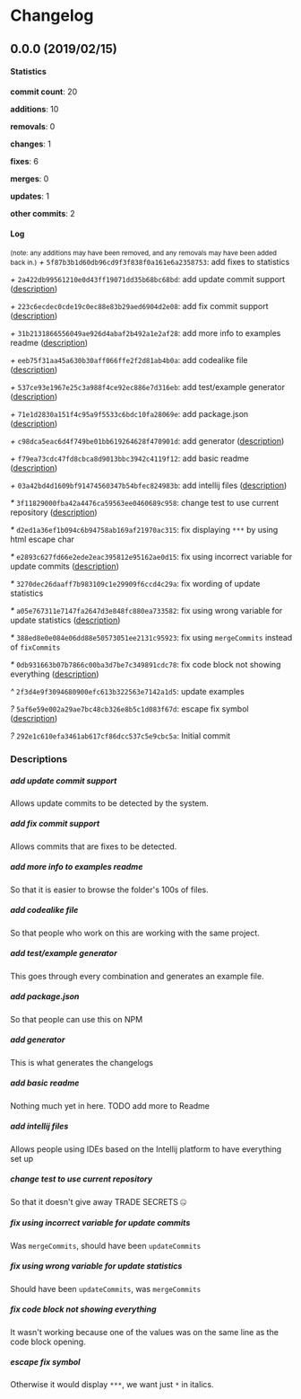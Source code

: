 # Changelog
## 0.0.0 (2019/02/15)
#### Statistics
**commit count**: 20

**additions**: 10

**removals**: 0

**changes**: 1

**fixes**: 6

**merges**: 0

**updates**: 1

**other commits**: 2

#### Log
<small>(note: any additions may have been removed, and any removals may have been added back in.)</small>
*+* `5f87b3b1d60db96cd9f3f838f0a161e6a2358753`: add fixes to statistics

*+* `2a422db99561210e0d43ff19071dd35b68bc68bd`: add update commit support ([description](#add-update-commit-support-23))

*+* `223c6ecdec0cde19c0ec88e83b29aed6904d2e08`: add fix commit support ([description](#add-fix-commit-support-23))

*+* `31b2131866556049ae926d4abaf2b492a1e2af28`: add more info to examples readme ([description](#add-more-info-to-examples-readme-23))

*+* `eeb75f31aa45a630b30aff066ffe2f2d81ab4b0a`: add codealike file ([description](#add-codealike-file-23))

*+* `537ce93e1967e25c3a988f4ce92ec886e7d316eb`: add test/example generator ([description](#add-testexample-generator-23))

*+* `71e1d2830a151f4c95a9f5533c6bdc10fa28069e`: add package.json ([description](#add-packagejson-23))

*+* `c98dca5eac6d4f749be01bb619264628f470901d`: add generator ([description](#add-generator-23))

*+* `f79ea73cdc47fd8cbca8d9013bbc3942c4119f12`: add basic readme ([description](#add-basic-readme-23))

*+* `03a42bd4d1609bf91474560347b54bfec824983b`: add intellij files ([description](#add-intellij-files-23))

*&ast;* `3f11829000fba42a4476ca59563ee0460689c958`: change test to use current repository ([description](#change-test-to-use-current-repository-23))

*&ast;* `d2ed1a36ef1b094c6b94758ab169af21970ac315`: fix displaying `***` by using html escape char

*&ast;* `e2893c627fd66e2ede2eac395812e95162ae0d15`: fix using incorrect variable for update commits ([description](#fix-using-incorrect-variable-for-update-commits-23))

*&ast;* `3270dec26daaff7b983109c1e29909f6ccd4c29a`: fix wording of update statistics

*&ast;* `a05e767311e7147fa2647d3e848fc880ea733582`: fix using wrong variable for update statistics ([description](#fix-using-wrong-variable-for-update-statistics-23))

*&ast;* `388ed8e0e084e06dd88e50573051ee2131c95923`: fix using `mergeCommits` instead of `fixCommits`

*&ast;* `0db931663b07b7866c00ba3d7be7c349891cdc78`: fix code block not showing everything ([description](#fix-code-block-not-showing-everything-23))

*^* `2f3d4e9f3094680900efc613b322563e7142a1d5`: update examples

*?* `5af6e59e002a29ae7bc48cb326e8b5c1d083f67d`: escape fix symbol ([description](#escape-fix-symbol-23))

*?* `292e1c610efa3461ab617cf86dcc537c5e9cbc5a`: Initial commit

### Descriptions
##### add update commit support
Allows update commits to be detected by the system.
##### add fix commit support
Allows commits that are fixes to be detected.
##### add more info to examples readme
So that it is easier to browse the folder's 100s of files.
##### add codealike file
So that people who work on this are working with the same project.
##### add test/example generator
This goes through every combination and generates an example file.
##### add package.json
So that people can use this on NPM
##### add generator
This is what generates the changelogs
##### add basic readme
Nothing much yet in here. TODO add more to Readme
##### add intellij files
Allows people using IDEs based on the Intellij platform to have everything set up
##### change test to use current repository
So that it doesn't give away TRADE SECRETS 🤐
##### fix using incorrect variable for update commits
Was `mergeCommits`, should have been `updateCommits`
##### fix using wrong variable for update statistics
Should have been `updateCommits`, was `mergeCommits`
##### fix code block not showing everything
It wasn't working because one of the values was on the same line as the code block opening.
##### escape fix symbol
Otherwise it would display `***`, we want just `*` in italics.
